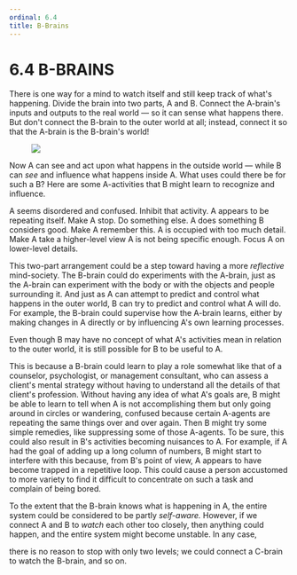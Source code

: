 ```yaml
---
ordinal: 6.4
title: B-Brains
---
```


# 6.4 B-BRAINS 

<p>There is one way for a mind to watch itself and still keep track of what's happening. Divide the brain into two parts, A and B. Connect the A-brain's inputs and outputs to the real world &mdash; so it can sense what happens there. But don't connect the B-brain to the outer world at all; instead, connect it so that the A-brain is the B-brain's world!</p>
<figure><img src="/images/ch6/6-1.png"/></figure>
<p>Now A can see and act upon what happens in the outside world &mdash; while B can <em>see</em> and influence what happens inside A. What uses could there be for such a B? Here are some A-activities that B might learn to recognize and influence.</p>
<p>A seems disordered and confused. Inhibit that activity. A appears to be repeating itself. Make A stop. Do something else. A does something B considers good. Make A remember this. A is occupied with too much detail. Make A take a higher-level view A is not being specific enough. Focus A on lower-level details.</p>
<p>This two-part arrangement could be a step toward having a more <em>reflective</em> mind-society. The B-brain could do experiments with the A-brain, just as the A-brain can experiment with the body or with the objects and people surrounding it. And just as A can attempt to predict and control what happens in the outer world, B can try to predict and control what A will do. For example, the B-brain could supervise how the A-brain learns, either by making changes in A directly or by influencing A's own learning processes.</p>
<p>Even though B may have no concept of what A's activities mean in relation to the outer world, it is still possible for B to be useful to A.</p>
<p>This is because a B-brain could learn to play a role somewhat like that of a counselor, psychologist, or management consultant, who can assess a client's mental strategy without having to understand all the details of that client's profession. Without having any idea of what A's goals are, B might be able to learn to tell when A is not accomplishing them but only going around in circles or wandering, confused because certain A-agents are repeating the same things over and over again. Then B might try some simple remedies, like suppressing some of those A-agents. To be sure, this could also result in B's activities becoming nuisances to A. For example, if A had the goal of adding up a long column of numbers, B might start to interfere with this because, from B's point of view, A appears to have become trapped in a repetitive loop. This could cause a person accustomed to more variety to find it difficult to concentrate on such a task and complain of being bored.</p>
<p>To the extent that the B-brain knows what is happening in A, the entire system could be considered to be partly <em>self-aware.</em> However, if we connect A and B to <em>watch</em> each other too closely, then anything could happen, and the entire system might become unstable. In any case,</p>
<p>there is no reason to stop with only two levels; we could connect a C-brain to watch the B-brain, and so on.</p>